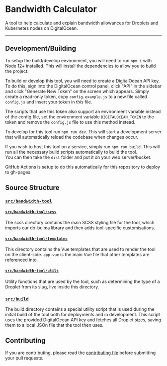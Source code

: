 # Bandwidth Calculator

A tool to help calculate and explain bandwidth allowances for Droplets and Kubernetes nodes on DigitalOcean.

---

## Development/Building

To setup the build/develop environment, you will need to run `npm i` with Node 12+ installed. This will install the
 dependencies to allow you to build the project.
 
To build or develop this tool, you will need to create a DigitalOcean API key. To do this, sign into the DigitalOcean
 control panel, click "API" in the sidebar and click "Generate New Token" on the screen which appears. Simply create a
 read-only token, copy `config.example.js` to a new file called `config.js` and insert your token in this file.

The scripts that use this token also support an environment variable instead of the config file, set the environment
 variable `DIGITALOCEAN_TOKEN` to the token and remove the `config.js` file to use this method instead.

To develop for this tool run `npm run dev`.
This will start a development server that will automatically reload the codebase when changes occur.

If you wish to host this tool on a service, simply run `npm run build`. This will run all the necessary build scripts
 automatically to build the tool.\
You can then take the `dist` folder and put it on your web server/bucket.

GitHub Actions is setup to do this automatically for this repository to deploy to gh-pages.

## Source Structure

### [`src/bandwidth-tool`](./src/bandwidth-tool)

#### [`src/bandwidth-tool/scss`](./src/bandwidth-tool/scss)

The scss directory contains the main SCSS styling file for the tool, which imports our do-bulma library and then adds
 tool-specific customisations.

#### [`src/bandwidth-tool/templates`](./src/bandwidth-tool/templates)

This directory contains the Vue templates that are used to render the tool on the client-side.
`app.vue` is the main Vue file that other templates are referenced into.

#### [`src/bandwidth-tool/utils`](./src/bandwidth-tool/utils)

Utility functions that are used by the tool, such as determining the type of a Droplet from its slug, live inside this
 directory.

### [`src/build`](./src/build)

The build directory contains a special utility script that is used during the initial build of the tool both for
 deployments and in development. This script uses the provided DigitalOcean API key and fetches all Droplet sizes,
 saving them to a local JSOn file that the tool then uses.

## Contributing

If you are contributing, please read the [contributing file](CONTRIBUTING.md) before submitting your pull requests.

